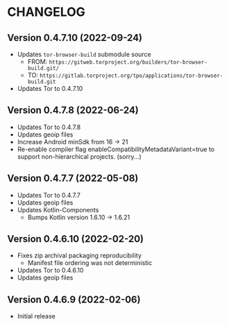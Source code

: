 # CHANGELOG

## Version 0.4.7.10 (2022-09-24)
 - Updates `tor-browser-build` submodule source
     - FROM: `https://gitweb.torproject.org/builders/tor-browser-build.git/`
     - TO: `https://gitlab.torproject.org/tpo/applications/tor-browser-build.git`
 - Updates Tor to 0.4.7.10

## Version 0.4.7.8 (2022-06-24)
 - Updates Tor to 0.4.7.8
 - Updates geoip files
 - Increase Android minSdk from 16 -> 21
 - Re-enable compiler flag enableCompatibilityMetadataVariant=true to support 
   non-hierarchical projects. (sorry...)

## Version 0.4.7.7 (2022-05-08)
 - Updates Tor to 0.4.7.7
 - Updates geoip files
 - Updates Kotlin-Components
     - Bumps Kotlin version 1.6.10 -> 1.6.21

## Version 0.4.6.10 (2022-02-20)
 - Fixes zip archival packaging reproducibility
     - Manifest file ordering was not deterministic
 - Updates Tor to 0.4.6.10
 - Updates geoip files

## Version 0.4.6.9 (2022-02-06)
 - Initial release
